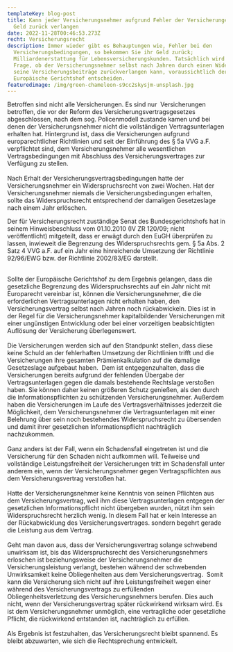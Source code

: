 ```yaml
---
templateKey: blog-post
title: Kann jeder Versicherungsnehmer aufgrund Fehler der Versicherungen sein
  Geld zurück verlangen
date: 2022-11-28T00:46:53.273Z
recht: Versicherungsrecht
description: Immer wieder gibt es Behauptungen wie, Fehler bei den
  Versicherungsbedingungen, so bekommen Sie ihr Geld zurück;
  Milliardenerstattung für Lebensversicherungskunden. Tatsächlich wird über die
  Frage, ob der Versicherungsnehmer selbst nach Jahren durch einen Widerspruch
  seine Versicherungsbeiträge zurückverlangen kann, voraussichtlich der
  Europäische Gerichtshof entscheiden.
featuredimage: /img/green-chameleon-s9cc2skysjm-unsplash.jpg
---
```

Betroffen sind nicht alle Versicherungen. Es sind nur  Versicherungen betroffen, die vor der Reform des Versicherungsvertragsgesetzes abgeschlossen, nach dem sog. Policenmodell zustande kamen und bei denen der Versicherungsnehmer nicht die vollständigen Vertragsunterlagen erhalten hat. Hintergrund ist, dass die Versicherungen aufgrund europarechtlicher Richtlinien und seit der Einführung des § 5a VVG a.F. verpflichtet sind, dem Versicherungsnehmer alle wesentlichen Vertragsbedingungen mit Abschluss des Versicherungsvertrages zur Verfügung zu stellen. \
\
Nach Erhalt der Versicherungsvertragsbedingungen hatte der Versicherungsnehmer ein Widerspruchsrecht von zwei Wochen. Hat der Versicherungsnehmer niemals die Versicherungsbedingungen erhalten, sollte das Widerspruchsrecht entsprechend der damaligen Gesetzeslage nach einem Jahr erlöschen.

Der für Versicherungsrecht zuständige Senat des Bundesgerichtshofs hat in seinem Hinweisbeschluss vom 01.10.2010 (IV ZR 120/09; nicht veröffentlicht) mitgeteilt, dass er erwägt durch den EuGH überprüfen zu lassen, inwieweit die Begrenzung des Widerspruchsrechts gem. § 5a Abs. 2 Satz 4 VVG a.F. auf ein Jahr eine hinreichende Umsetzung der Richtlinie 92/96/EWG bzw. der Richtlinie 2002/83/EG darstellt.

\
Sollte der Europäische Gerichtshof zu dem Ergebnis gelangen, dass die gesetzliche Begrenzung des Widerspruchsrechts auf ein Jahr nicht mit Europarecht vereinbar ist, können die Versicherungsnehmer, die die erforderlichen Vertragsunterlagen nicht erhalten haben, den Versicherungsvertrag selbst nach Jahren noch rückabwickeln. Dies ist in der Regel für die Versicherungsnehmer kapitalbildender Versicherungen mit einer ungünstigen Entwicklung oder bei einer vorzeitigen beabsichtigten Auflösung der Versicherung überlegenswert.\
\
Die Versicherungen werden sich auf den Standpunkt stellen, dass diese keine Schuld an der fehlerhaften Umsetzung der Richtlinien trifft und die Versicherungen ihre gesamten Prämienkalkulation auf die damalige Gesetzeslage aufgebaut haben.  Dem ist entgegenzuhalten, dass die Versicherungen bereits aufgrund der fehlenden Übergabe der Vertragsunterlagen gegen die damals bestehende Rechtslage verstoßen haben. Sie können daher keinen größeren Schutz genießen, als den durch die Informationspflichten zu schützenden Versicherungsnehmer. Außerdem haben die Versicherungen im Laufe des Vertragsverhältnisses jederzeit die Möglichkeit, dem Versicherungsnehmer die Vertragsunterlagen mit einer Belehrung über sein noch bestehendes Widerspruchsrecht zu übersenden und damit ihrer gesetzlichen Informationspflicht nachträglich nachzukommen.\
 \
Ganz anders ist der Fall, wenn ein Schadensfall eingetreten ist und die Versicherung für den Schaden nicht aufkommen will. Teilweise und vollständige Leistungsfreiheit der Versicherungen tritt im Schadensfall unter anderem ein, wenn der Versicherungsnehmer gegen Vertragspflichten aus dem Versicherungsvertrag verstoßen hat.\
\
Hatte der Versicherungsnehmer keine Kenntnis von seinen Pflichten aus dem Versicherungsvertrag, weil ihm diese Vertragsunterlagen entgegen der gesetzlichen Informationspflicht nicht übergeben wurden, nützt ihm sein Widerspruchsrecht herzlich wenig. In diesem Fall hat er kein Interesse an der Rückabwicklung des Versicherungsvertrages. sondern begehrt gerade die Leistung aus dem Vertrag.\
\
Geht man davon aus, dass der Versicherungsvertrag solange schwebend unwirksam ist, bis das Widerspruchsrecht des Versicherungsnehmers erloschen ist beziehungsweise der Versicherungsnehmer die Versicherungsleistung verlangt, bestehen während der schwebenden Unwirksamkeit keine Obliegenheiten aus dem Versicherungsvertrag.  Somit kann die Versicherung sich nicht auf ihre Leistungsfreiheit wegen einer während des Versicherungsvertrags zu erfüllenden Obliegenheitsverletzung des Versicherungsnehmers berufen. Dies auch nicht, wenn der Versicherungsvertrag später rückwirkend wirksam wird. Es ist dem Versicherungsnehmer unmöglich, eine vertragliche oder gesetzliche Pflicht, die rückwirkend entstanden ist, nachträglich zu erfüllen. \
\
Als Ergebnis ist festzuhalten, das Versicherungsrecht bleibt spannend. Es bleibt abzuwarten, wie sich die Rechtsprechung entwickelt.